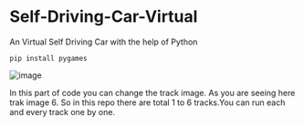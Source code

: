 # Self-Driving-Car-Virtual
An Virtual Self Driving Car with the help of Python

``` 
pip install pygames
```

![image](https://user-images.githubusercontent.com/61585443/182076051-4cc5a446-006a-469d-ba5f-5508afb1a0e7.png)

In this part of code you can change the track image. As you are seeing here trak image 6. So in this repo there are total 1 to 6 tracks.You can run each and every track one by  one.
